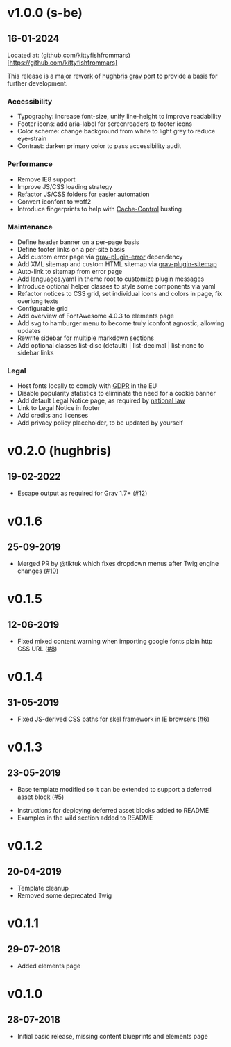 # v1.0.0 (s-be)
##  16-01-2024

[](#release)

 Located at: (github.com/kittyfishfrommars)[https://github.com/kittyfishfrommars]

 This release is a major rework of [hughbris grav port](https://github.com/hughbris/grav-theme-solstice/tree/develop) to provide a basis for further development.

### Accessibility
* Typography: increase font-size, unify line-height to improve readability
* Footer icons: add aria-label for screenreaders to footer icons
* Color scheme: change background from white to light grey to reduce eye-strain
* Contrast: darken primary color to pass accessibility audit

### Performance
* Remove IE8 support
* Improve JS/CSS loading strategy
* Refactor JS/CSS folders for easier automation
* Convert iconfont to woff2
* Introduce fingerprints to help with [Cache-Control](https://developer.mozilla.org/en-US/docs/Web/HTTP/Headers/Cache-Control) busting

### Maintenance
* Define header banner on a per-page basis
* Define footer links on a per-site basis
* Add custom error page via [grav-plugin-error](https://github.com/getgrav/grav-plugin-error) dependency
* Add XML sitemap and custom HTML sitemap via [grav-plugin-sitemap](https://github.com/getgrav/grav-plugin-sitemap)
* Auto-link to sitemap from error page
* Add languages.yaml in theme root to customize plugin messages
* Introduce optional helper classes to style some components via yaml
* Refactor notices to CSS grid, set individual icons and colors in page, fix overlong texts
* Configurable grid
* Add overview of FontAwesome 4.0.3 to elements page
* Add svg to hamburger menu to become truly iconfont agnostic, allowing updates
* Rewrite sidebar for multiple markdown sections
* Add optional classes list-disc (default) | list-decimal | list-none to sidebar links

### Legal
* Host fonts locally to comply with [GDPR](https://www.cookieyes.com/documentation/features/integrations/google-fonts-and-gdpr/) in the EU
* Disable popularity statistics to eliminate the need for a cookie banner
* Add default Legal Notice page, as required by [national law](https://secureprivacy.ai/blog/what-is-an-impressum)
* Link to Legal Notice in footer
* Add credits and licenses
* Add privacy policy placeholder, to be updated by yourself


# v0.2.0 (hughbris)
##  19-02-2022

[](#bugfix)
* Escape output as required for Grav 1.7+ ([#12](https://github.com/hughbris/grav-theme-solstice/pull/12))

# v0.1.6
##  25-09-2019

[](#bugfix)
* Merged PR by @tiktuk which fixes dropdown menus after Twig engine changes ([#10](https://github.com/hughbris/grav-theme-solstice/pull/10))

# v0.1.5
##  12-06-2019

[](#bugfix)
* Fixed mixed content warning when importing google fonts plain http CSS URL ([#8](https://github.com/hughbris/grav-theme-solstice/issues/8))

# v0.1.4
##  31-05-2019

[](#bugfix)
* Fixed JS-derived CSS paths for skel framework in IE browsers ([#6](https://github.com/hughbris/grav-theme-solstice/issues/6))

# v0.1.3
##  23-05-2019

[](#improved)
* Base template modified so it can be extended to support a deferred asset block ([#5](https://github.com/hughbris/grav-theme-solstice/issues/5))

[](#new)
* Instructions for deploying deferred asset blocks added to README
* Examples in the wild section added to README

# v0.1.2
##  20-04-2019

[](#improved)
* Template cleanup
* Removed some deprecated Twig

# v0.1.1
##  29-07-2018

[](#new)
* Added elements page

# v0.1.0
##  28-07-2018

[](#new)
* Initial basic release, missing content blueprints and elements page